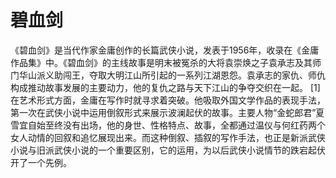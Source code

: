 # 碧血剑

《碧血剑》是当代作家金庸创作的长篇武侠小说，发表于1956年，收录在《金庸作品集》中。《碧血剑》的主线故事是明末被冤杀的大将袁崇焕之子袁承志及其师门华山派义助闯王，夺取大明江山所引起的一系列江湖恩怨。袁承志的家仇、师仇构成推动故事发展的主要动力，他的复仇之路与天下江山的争夺交织在一起。 [1] 
在艺术形式方面，金庸在写作时就寻求着突破。他吸取外国文学作品的表现手法，第一次在武侠小说中运用倒叙形式来展示波澜起伏的故事。主要人物“金蛇郎君”夏雪宜自始至终没有出场，他的身世、性格特点、故事，全都通过温仪与何红药两个女人动情的回叙和追忆展现出来。而这种倒叙、插叙的写作手法，也正是新派武侠小说与旧派武侠小说的一个重要区别，它的运用，为以后武侠小说情节的跌宕起伏开了一个先例。
